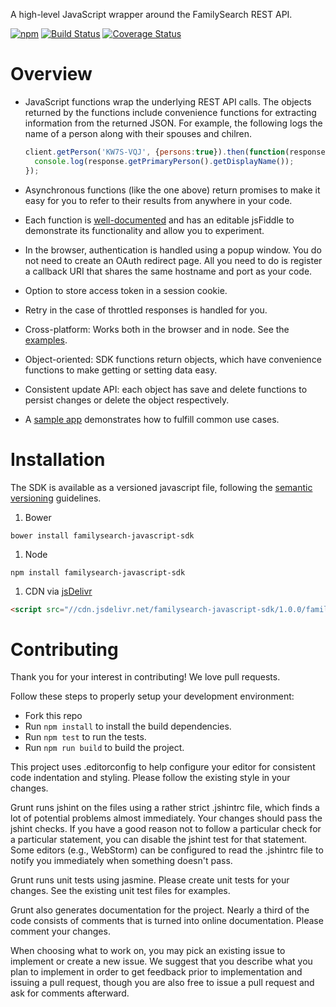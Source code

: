 A high-level JavaScript wrapper around the FamilySearch REST API.

[![npm](https://img.shields.io/npm/v/familysearch-javascript-sdk.svg)]()
[![Build Status](https://travis-ci.org/FamilySearch/familysearch-javascript-sdk.png)](https://travis-ci.org/FamilySearch/familysearch-javascript-sdk)
[![Coverage Status](https://coveralls.io/repos/FamilySearch/familysearch-javascript-sdk/badge.svg?branch=master)](https://coveralls.io/r/FamilySearch/familysearch-javascript-sdk?branch=master)

Overview
========

* JavaScript functions wrap the underlying REST API calls.
The objects returned by the functions include convenience functions for extracting information from the returned JSON.
For example, the following logs the name of a person along with their spouses and chilren.

    ```javascript
    client.getPerson('KW7S-VQJ', {persons:true}).then(function(response) {
      console.log(response.getPrimaryPerson().getDisplayName());
    });
    ```

* Asynchronous functions (like the one above) return promises to make it easy for you to refer to their results from anywhere in your code.

* Each function is [well-documented](http://familysearch.github.io/familysearch-javascript-sdk)
and has an editable jsFiddle to demonstrate its functionality and allow you to experiment.

* In the browser, authentication is handled using a popup window.  You do not need to create an OAuth redirect page.
All you need to do is register a callback URI that shares the same hostname and port as your code.

* Option to store access token in a session cookie.

* Retry in the case of throttled responses is handled for you.

* Cross-platform: Works both in the browser and in node. See the [examples](https://github.com/FamilySearch/familysearch-javascript-sdk/tree/master/examples).

* Object-oriented: SDK functions return objects, which have convenience functions to make getting or setting data easy.

* Consistent update API: each object has save and delete functions to persist changes or delete the object respectively.

* A [sample app](https://github.com/FamilySearch/javascript-sdk-sample-app) demonstrates how to fulfill common use cases.


Installation
============

The SDK is available as a versioned javascript file, following the [semantic versioning](http://semver.org/) guidelines.

1. Bower

  ```
  bower install familysearch-javascript-sdk
  ```

1. Node
   
  ```
  npm install familysearch-javascript-sdk
  ```

1. CDN via [jsDelivr](http://www.jsdelivr.com/#!familysearch-javascript-sdk)

  ```html
  <script src="//cdn.jsdelivr.net/familysearch-javascript-sdk/1.0.0/familysearch-javascript-sdk.min.js"></script>
  ```

Contributing
============

Thank you for your interest in contributing! We love pull requests.

Follow these steps to properly setup your development environment:

* Fork this repo
* Run `npm install` to install the build dependencies.
* Run `npm test` to run the tests.
* Run `npm run build` to build the project.

This project uses .editorconfig to help configure your editor for consistent code indentation and styling.
Please follow the existing style in your changes.

Grunt runs jshint on the files using a rather strict .jshintrc file, which finds a lot of potential problems almost immediately.
Your changes should pass the jshint checks.
If you have a good reason not to follow a particular check for a particular statement,
you can disable the jshint test for that statement.
Some editors (e.g., WebStorm) can be configured to read the .jshintrc file to notify you immediately when something doesn't pass.

Grunt runs unit tests using jasmine. Please create unit tests for your changes.
See the existing unit test files for examples.

Grunt also generates documentation for the project.
Nearly a third of the code consists of comments that is turned into online documentation.
Please comment your changes.

When choosing what to work on, you may pick an existing issue to implement or create a new issue.
We suggest that you describe what you plan to implement in order to get feedback prior to implementation and
issuing a pull request, though you are also free to issue a pull request and ask for comments afterward.

